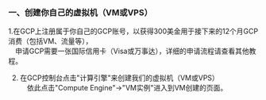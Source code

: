 ### 一、创建你自己的虚拟机（VM或VPS）

1.在GCP上注册属于你自己的GCP账号，以获得300美金用于接下来的12个月GCP消费（包括VM、流量等），  
　申请GCP需要一张国际信用卡（Visa或万事达），详细的申请流程请查看其他教程。

2. 在GCP控制台点击"计算引擎"来创建我们的虚拟机（VM或VPS）  
　依此点击"Compute Engine"→"VM实例"进入到VM创建的页面。
